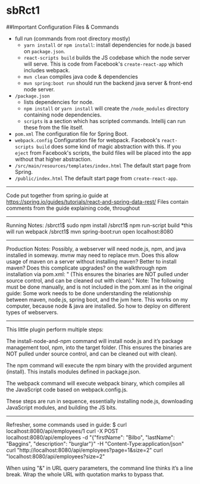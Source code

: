 




# sbRct1

##Important Configuration Files & Commands
- full run (commands from root directory mostly)
    - `yarn install` or `npm install`: install dependencies for node.js based on `package.json`.
    - `react-scripts build` builds the JS codebase which the node server will serve. This is code from Facebook's `create-react-app` which includes webpack.
    - `mvn clean` compiles java code & dependencies
    - `mvn spring:boot run` should run the backend java server & front-end node server.
- `/package.json` 
    - lists dependencies for node.
    - `npm install` or `yarn install` will create the `/node_modules` directory containing node dependencies.
    - `scripts` is a section which has scripted commands. Intellij can run these from the file itself.
- `pom.xml` The configuration file for Spring Boot.
- `webpack.config` Configuration file for webpack. Facebook's `react-scripts build` does some kind of magic abstraction with this. If you `eject` from Facebook's scripts, the build files will be placed into the app without that higher abstraction.
- `/src/main/resources/templates/index.html` The default start page from Spring.
- `/public/index.html` The default start page from `create-react-app`.
_____
Code put together from spring.io guide at
https://spring.io/guides/tutorials/react-and-spring-data-rest/
Files contain comments from the guide explaining code, throughout
_____
Running Notes:
    /sbrct1$ sudo npm install
    /sbrct1$ npm run-script build
        *this will run webpack
    /sbrct1$ mvn spring-boot:run
    open localhost:8080

-----
Production Notes:
    Possibly, a webserver will need node.js, npm, and java installed in someway. 
    mvnw may need to replace mvn. Does this allow usage of maven on a server without installing maven? Better to install maven? Does this complicate upgrades?
    on the walkthrough npm installation via pom.xml: " (This ensures the binaries are NOT pulled under source control, and can be cleaned out with clean)."
Note: The following must be done manually, and is not included in the pom.xml as in the original guide:
Some work needs to be done understanding the relationship between maven, node.js, spring boot, and the jvm here.
    This works on my computer, because node & java are installed. So how to deploy on different types of webservers.
    
-----
This little plugin perform multiple steps:

The install-node-and-npm command will install node.js and it’s package management tool, npm, into the target folder. (This ensures the binaries are NOT pulled under source control, and can be cleaned out with clean).

The npm command will execute the npm binary with the provided argument (install). This installs modules defined in package.json.

The webpack command will execute webpack binary, which compiles all the JavaScript code based on webpack.config.js.

These steps are run in sequence, essentially installing node.js, downloading JavaScript modules, and building the JS bits.

-----

Refresher, some commands used in guide:
$ curl localhost:8080/api/employees/1
curl -X POST localhost:8080/api/employees -d "{\"firstName\": \"Bilbo\", \"lastName\": \"Baggins\", \"description\": \"burglar\"}" -H "Content-Type:application/json"
curl "http://localhost:8080/api/employees?page=1&size=2"
curl "localhost:8080/api/employees?size=2"

When using "&" in URL query parameters, the command line thinks it’s a line break. Wrap the whole URL with quotation marks to bypass that.







